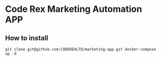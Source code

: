 # Code Rex Marketing Automation APP

## How to install
`git clone git@github.com:CODEREXLTD/marketing-app.git
docker-compose up -d
`